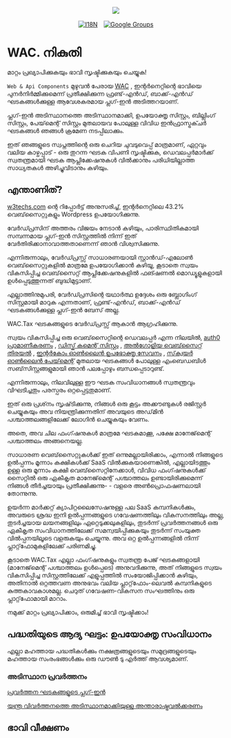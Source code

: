 <p align="center"><a href="https://wac.tax"><img src="https://cdn.jsdelivr.net/gh/wactax/img/logo.svg"/></a></p><p align="center"><a href="https://github.com/wactax/wac.tax/blob/main/doc/README.md#readme"><img alt="I18N" src="https://cdn.jsdelivr.net/gh/wactax/img/t.svg"/></a>　<a href="https://groups.google.com/u/2/g/wactax"><img alt="Google Groups" src="https://cdn.jsdelivr.net/gh/wactax/img/g-groups.svg"/></a></p>

# WAC. നികുതി

മാറ്റം പ്രഖ്യാപിക്കുകയും ഭാവി സൃഷ്ടിക്കുകയും ചെയ്യുക!

`Web & Api Components` മുഴുവൻ പേരായ [WAC](https://wac.tax) , ഇന്റർനെറ്റിന്റെ ഭാവിയെ പുനർനിർമ്മിക്കുമെന്ന് പ്രതീക്ഷിക്കുന്ന ഫ്രണ്ട്-എൻഡ്, ബാക്ക്-എൻഡ് ഘടകങ്ങൾക്കുള്ള ആവേശകരമായ പ്ലഗ്-ഇൻ അടിത്തറയാണ്.

പ്ലഗ്-ഇൻ അടിസ്ഥാനത്തെ അടിസ്ഥാനമാക്കി, ഉപയോക്തൃ സിസ്റ്റം, ബില്ലിംഗ് സിസ്റ്റം, പേയ്‌മെന്റ് സിസ്റ്റം മുതലായവ പോലുള്ള വിവിധ ഇൻഫ്രാസ്ട്രക്ചർ ഘടകങ്ങൾ ഞങ്ങൾ ക്രമേണ നടപ്പിലാക്കും.

ഇത് ഞങ്ങളുടെ സ്വപ്നത്തിന്റെ ഒരു ചെറിയ ചുവടുവെപ്പ് മാത്രമാണ്, ഏറ്റവും വലിയ കാഴ്ചപ്പാട് - ഒരു തുറന്ന ഘടക വിപണി സൃഷ്ടിക്കുക, ഡെവലപ്പർമാർക്ക് സ്വതന്ത്രമായി ഘടക ആപ്ലിക്കേഷനുകൾ വിൽക്കാനും പരിധിയില്ലാത്ത സാധ്യതകൾ അഴിച്ചുവിടാനും കഴിയും.

## എന്താണിത്?

[w3techs.com](https://w3techs.com/technologies/details/cm-wordpress) ന്റെ റിപ്പോർട്ട് അനുസരിച്ച്, ഇന്റർനെറ്റിലെ 43.2% വെബ്‌സൈറ്റുകളും Wordpress ഉപയോഗിക്കുന്നു.

വേർഡ്പ്രസിന് അത്തരം വിജയം നേടാൻ കഴിയും, പാരിസ്ഥിതികമായി സമ്പന്നമായ പ്ലഗ്-ഇൻ സിസ്റ്റത്തിൽ നിന്ന് ഇത് വേർതിരിക്കാനാവാത്തതാണെന്ന് ഞാൻ വിശ്വസിക്കുന്നു.

എന്നിരുന്നാലും, വേർഡ്പ്രസ്സ് സാധാരണയായി സ്റ്റാൻഡ്-എലോൺ വെബ്‌സൈറ്റുകളിൽ മാത്രമേ ഉപയോഗിക്കാൻ കഴിയൂ, കൂടാതെ സ്വയം വികസിപ്പിച്ച വെബ്‌സൈറ്റ് ആപ്ലിക്കേഷനുകളിൽ ഫങ്ഷണൽ മൊഡ്യൂളുകളായി ഉൾപ്പെടുത്തുന്നത് ബുദ്ധിമുട്ടാണ്.

എല്ലാത്തിനുമുപരി, വേർഡ്പ്രസിന്റെ യഥാർത്ഥ ഉദ്ദേശം ഒരു ബ്ലോഗിംഗ് സിസ്റ്റമായി മാറുക എന്നതാണ്, ഫ്രണ്ട്-എൻഡ്, ബാക്ക്-എൻഡ് ഘടകങ്ങൾക്കുള്ള പ്ലഗ്-ഇൻ ബേസ് അല്ല.

WAC.Tax ഘടകങ്ങളുടെ വേർഡ്പ്രസ്സ് ആകാൻ ആഗ്രഹിക്കുന്നു.

സ്വയം വികസിപ്പിച്ച ഒരു വെബ്‌സൈറ്റിന്റെ ഡെവലപ്പർ എന്ന നിലയിൽ, [auth0 പ്രാമാണീകരണം](https://auth0.com) , [ഡിസ്ക് കമെന്റ് സിസ്റ്റം](https://disqus.com) , [അൽഗോളിയ വെബ്‌സൈറ്റ് തിരയൽ](https://www.algolia.com) , [ഇന്റർകോം ഓൺലൈൻ ഉപഭോക്തൃ സേവനം](https://www.intercom.com) , [സ്‌ക്വയർ ഓൺലൈൻ പേയ്‌മെന്റ്](https://developer.squareup.com/docs/web-payments/overview) മുതലായ ഘടകങ്ങൾ പോലുള്ള എംബെഡബിൾ സബ്‌സിസ്റ്റങ്ങളുമായി ഞാൻ പലപ്പോഴും ബന്ധപ്പെടാറുണ്ട്.

എന്നിരുന്നാലും, നിലവിലുള്ള ഈ ഘടക സംവിധാനങ്ങൾ സ്വതന്ത്രവും വിഘടിച്ചതും പരസ്പരം ഒറ്റപ്പെട്ടതുമാണ്.

ഇത് ഒരു പ്രശ്‌നം സൃഷ്‌ടിക്കുന്നു, നിങ്ങൾ ഒരു കൂട്ടം അക്കൗണ്ടുകൾ രജിസ്റ്റർ ചെയ്യുകയും അവ നിയന്ത്രിക്കുന്നതിന് അവയുടെ അഡ്‌മിൻ പശ്ചാത്തലങ്ങളിലേക്ക് ലോഗിൻ ചെയ്യുകയും വേണം.

അതെ, അവ ചില ഫംഗ്‌ഷനുകൾ മാത്രമേ ഘടകമാക്കൂ, പക്ഷേ മാനേജ്‌മെന്റ് പശ്ചാത്തലം അങ്ങനെയല്ല.

സാധാരണ വെബ്‌സൈറ്റുകൾക്ക് ഇത് ഒന്നുമല്ലായിരിക്കാം, എന്നാൽ നിങ്ങളുടെ ഉൽപ്പന്നം മൂന്നാം കക്ഷികൾക്ക് SaaS വിൽക്കുകയാണെങ്കിൽ, എല്ലായിടത്തും ഉള്ള ഒരു മൂന്നാം കക്ഷി വെബ്‌സൈറ്റിനേക്കാൾ, വിവിധ ഫംഗ്‌ഷനുകൾക്ക് സൈറ്റിൽ ഒരു ഏകീകൃത മാനേജ്‌മെന്റ് പശ്ചാത്തലം ഉണ്ടായിരിക്കുമെന്ന് നിങ്ങൾ തീർച്ചയായും പ്രതീക്ഷിക്കുന്നു- - വളരെ അൺപ്രൊഫഷണലായി തോന്നുന്നു.

ഉയർന്ന മാർക്കറ്റ് ക്യാപിറ്റലൈസേഷനുള്ള പല SaaS കമ്പനികൾക്കും, അവരുടെ ശ്രദ്ധ ഇനി ഉൽപ്പന്നങ്ങളുടെ ഗവേഷണത്തിലും വികസനത്തിലും അല്ല, തുടർച്ചയായ ലയനങ്ങളിലും ഏറ്റെടുക്കലുകളിലും, തുടർന്ന് പ്രവർത്തനങ്ങൾ ഒരു ഏകീകൃത സംവിധാനത്തിലേക്ക് സമന്വയിപ്പിക്കുകയും തുടർന്ന് സംയുക്ത വിൽപ്പനയിലൂടെ വളരുകയും ചെയ്യുന്നു. അവ ഒറ്റ ഉൽപ്പന്നങ്ങളിൽ നിന്ന് പ്ലാറ്റ്‌ഫോമുകളിലേക്ക് പരിണമിച്ചു.

കൂടാതെ WAC.Tax എല്ലാ ഫംഗ്‌ഷനുകളും സ്വതന്ത്ര പേജ് ഘടകങ്ങളായി (മാനേജ്‌മെന്റ് പശ്ചാത്തലം ഉൾപ്പെടെ) അനുവദിക്കുന്നു, അത് നിങ്ങളുടെ സ്വയം വികസിപ്പിച്ച സിസ്റ്റത്തിലേക്ക് എളുപ്പത്തിൽ സംയോജിപ്പിക്കാൻ കഴിയും, അതിനാൽ ഒറ്റത്തവണ അനുഭവം വലിയ പ്ലാറ്റ്‌ഫോം-ലെവൽ കമ്പനികളുടെ കുത്തകാവകാശമല്ല. ചെറുത് ഗവേഷണ-വികസന സംഘത്തിനും ഒരു പ്ലാറ്റ്‌ഫോമായി മാറാം.

നമുക്ക് മാറ്റം പ്രഖ്യാപിക്കാം, ഒരുമിച്ച് ഭാവി സൃഷ്ടിക്കാം!

## പദ്ധതിയുടെ ആദ്യ ഘട്ടം: ഉപയോക്തൃ സംവിധാനം

എല്ലാ മഹത്തായ പദ്ധതികൾക്കും നക്ഷത്രങ്ങളുടെയും സമുദ്രങ്ങളുടെയും മഹത്തായ സംരംഭങ്ങൾക്കും ഒരു ഡൗൺ ടു എർത്ത് ആവശ്യമാണ്.

### അടിസ്ഥാന പ്രവർത്തനം

[പ്രവർത്തന ഘടകങ്ങളുടെ പ്ലഗ്-ഇൻ](./pkg.md)

[യന്ത്ര വിവർത്തനത്തെ അടിസ്ഥാനമാക്കിയുള്ള അന്താരാഷ്ട്രവൽക്കരണം](./i18n.md)

## ഭാവി വീക്ഷണം
